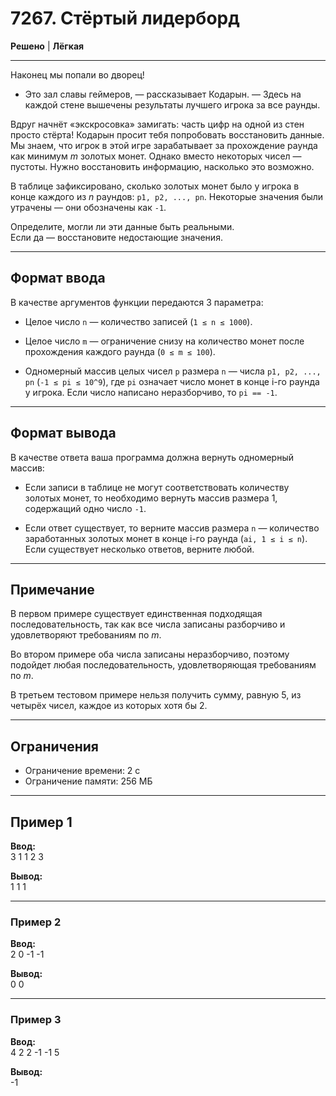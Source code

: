 # 7267. Стёртый лидерборд

**Решено** | **Лёгкая**

---

Наконец мы попали во дворец!

- Это зал славы геймеров, — рассказывает Кодарын. — Здесь на каждой стене вышечены результаты лучшего игрока за все раунды.

Вдруг начнёт «экскросовка» замигать: часть цифр на одной из стен просто стёрта! Кодарын просит тебя попробовать восстановить данные.  
Мы знаем, что игрок в этой игре зарабатывает за прохождение раунда как минимум *m* золотых монет. Однако вместо некоторых чисел — пустоты. Нужно восстановить информацию, насколько это возможно.

В таблице зафиксировано, сколько золотых монет было у игрока в конце каждого из *n* раундов: `p1, p2, ..., pn`. Некоторые значения были утрачены — они обозначены как `-1`.

Определите, могли ли эти данные быть реальными.  
Если да — восстановите недостающие значения.

---

## Формат ввода

В качестве аргументов функции передаются 3 параметра:

- Целое число `n` — количество записей (`1 ≤ n ≤ 1000`).

- Целое число `m` — ограничение снизу на количество монет после прохождения каждого раунда (`0 ≤ m ≤ 100`).

- Одномерный массив целых чисел `p` размера `n` — числа `p1, p2, ..., pn` (`-1 ≤ pi ≤ 10^9`), где `pi` означает число монет в конце i-го раунда у игрока. Если число написано неразборчиво, то `pi == -1`.

---

## Формат вывода

В качестве ответа ваша программа должна вернуть одномерный массив:

- Если записи в таблице не могут соответствовать количеству золотых монет, то необходимо вернуть массив размера 1, содержащий одно число `-1`.

- Если ответ существует, то верните массив размера `n` — количество заработанных золотых монет в конце i-го раунда (`ai, 1 ≤ i ≤ n`). Если существует несколько ответов, верните любой.

---

## Примечание

В первом примере существует единственная подходящая последовательность, так как все числа записаны разборчиво и удовлетворяют требованиям по *m*.

Во втором примере оба числа записаны неразборчиво, поэтому подойдет любая последовательность, удовлетворяющая требованиям по *m*.

В третьем тестовом примере нельзя получить сумму, равную 5, из четырёх чисел, каждое из которых хотя бы 2.

---

## Ограничения

- Ограничение времени: 2 с
- Ограничение памяти: 256 МБ

---

## Пример 1
**Ввод:**  
3 1
1 2 3

**Вывод:**  
1 1 1 

---

### Пример 2
**Ввод:**  
2 0
-1 -1


**Вывод:**  
0 0 

---

### Пример 3
**Ввод:**  
4 2
2 -1 -1 5

**Вывод:**  
-1